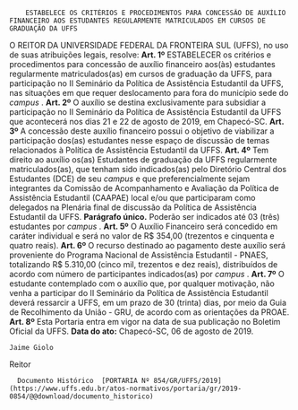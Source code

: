         ESTABELECE OS CRITÉRIOS E PROCEDIMENTOS PARA CONCESSÃO DE AUXÍLIO FINANCEIRO AOS ESTUDANTES REGULARMENTE MATRICULADOS EM CURSOS DE GRADUAÇÃO DA UFFS  

 O REITOR DA UNIVERSIDADE FEDERAL DA FRONTEIRA SUL (UFFS), no uso de suas atribuições legais, resolve:   **Art. 1º**  ESTABELECER os critérios e procedimentos para concessão de auxílio financeiro aos(às) estudantes regularmente matriculados(as) em cursos de graduação da UFFS, para participação no II Seminário da Política de Assistência Estudantil da UFFS, nas situações em que requer deslocamento para fora do município sede do *campus* .   **Art. 2º**  O auxílio se destina exclusivamente para subsidiar a participação no II Seminário da Política de Assistência Estudantil da UFFS que acontecerá nos dias 21 e 22 de agosto de 2019, em Chapecó-SC.   **Art. 3º**  A concessão deste auxílio financeiro possui o objetivo de viabilizar a participação dos(as) estudantes nesse espaço de discussão de temas relacionados à Política de Assistência Estudantil da UFFS.   **Art. 4º**  Tem direito ao auxílio os(as) Estudantes de graduação da UFFS regularmente matriculados(as), que tenham sido indicados(as) pelo Diretório Central dos Estudantes (DCE) de seu *campus*  e que preferencialmente sejam integrantes da Comissão de Acompanhamento e Avaliação da Política de Assistência Estudantil (CAAPAE) local e/ou que participaram como delegados na Plenária final de discussão da Política de Assistência Estudantil da UFFS. **Parágrafo único.**  Poderão ser indicados até 03 (três) estudantes por *campus* .   **Art. 5º**  O Auxílio Financeiro será concedido em caráter individual e será no valor de R$ 354,00 (trezentos e cinquenta e quatro reais).   **Art. 6º**  O recurso destinado ao pagamento deste auxílio será proveniente do Programa Nacional de Assistência Estudantil - PNAES, totalizando R$ 5.310,00 (cinco mil, trezentos e dez reais), distribuídos de acordo com número de participantes indicados(as) por *campus* .   **Art. 7º**  O estudante contemplado com o auxílio que, por qualquer motivação, não venha a participar do II Seminário da Política de Assistência Estudantil deverá ressarcir a UFFS, em um prazo de 30 (trinta) dias, por meio da Guia de Recolhimento da União - GRU, de acordo com as orientações da PROAE.   **Art. 8º**  Esta Portaria entra em vigor na data de sua publicação no Boletim Oficial da UFFS.        **Data do ato:** Chapecó-SC, 06 de agosto de 2019.   
 

    Jaime Giolo   
 Reitor 

      Documento Histórico  [PORTARIA Nº 854/GR/UFFS/2019](https://www.uffs.edu.br/atos-normativos/portaria/gr/2019-0854/@@download/documento_historico)     
      